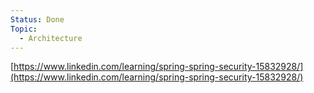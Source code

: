 ```yaml
---
Status: Done
Topic:
  - Architecture
---
```

[https://www.linkedin.com/learning/spring-spring-security-15832928/](https://www.linkedin.com/learning/spring-spring-security-15832928/)